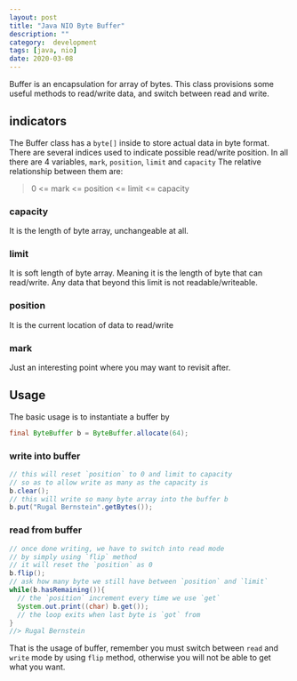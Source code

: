 ```yaml
---
layout: post
title: "Java NIO Byte Buffer"
description: ""
category:  development
tags: [java, nio]
date: 2020-03-08
---
```


Buffer is an encapsulation for array of bytes. This class provisions some useful methods to read/write data, and switch between read and write.

## indicators
The Buffer class has a `byte[]` inside to store actual data in byte format. There are several indices used to indicate possible read/write position. In all there are 4 variables, `mark`, `position`, `limit` and `capacity`
The relative relationship between them are:
> 0 <= mark <= position <= limit <= capacity

### capacity
It is the length of byte array, unchangeable at all.

### limit
It is soft length of byte array. Meaning it is the length of byte that can read/write. Any data that beyond this limit is not readable/writeable.

### position
It is the current location of data to read/write

### mark
Just an interesting point where you may want to revisit after.

## Usage
The basic usage is to instantiate a buffer by
```java
final ByteBuffer b = ByteBuffer.allocate(64);
```

### write into buffer

```java
// this will reset `position` to 0 and limit to capacity
// so as to allow write as many as the capacity is
b.clear();
// this will write so many byte array into the buffer b
b.put("Rugal Bernstein".getBytes());
```

### read from buffer
```java
// once done writing, we have to switch into read mode
// by simply using `flip` method
// it will reset the `position` as 0
b.flip();
// ask how many byte we still have between `position` and `limit`
while(b.hasRemaining()){
  // the `position` increment every time we use `get`
  System.out.print((char) b.get());
  // the loop exits when last byte is `got` from 
}
//> Rugal Bernstein
```


That is the usage of buffer, remember you must switch between `read` and `write` mode by using `flip` method, otherwise you will not be able to get what you want. 
